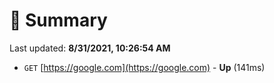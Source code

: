 # 📖 Summary
Last updated: **8/31/2021, 10:26:54 AM**

- `GET` [https://google.com](https://google.com) - **Up** (141ms)
